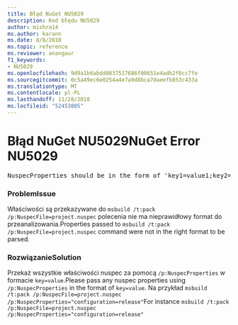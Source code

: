```yaml
---
title: Błąd NuGet NU5029
description: Kod błędu NU5029
author: mishra14
ms.author: karann
ms.date: 8/8/2018
ms.topic: reference
ms.reviewer: anangaur
f1_keywords:
- NU5029
ms.openlocfilehash: 9d9a1b6abdd0837517686f00651e4adb2f0cc7fe
ms.sourcegitcommit: 0c5a49ec6e0254a4e7a9d8bca7daeefb853c433a
ms.translationtype: MT
ms.contentlocale: pl-PL
ms.lasthandoff: 11/28/2018
ms.locfileid: "52453805"
---
```

# <a name="nuget-error-nu5029"></a><span data-ttu-id="47a0c-103">Błąd NuGet NU5029</span><span class="sxs-lookup"><span data-stu-id="47a0c-103">NuGet Error NU5029</span></span>
<pre>NuspecProperties should be in the form of 'key1=value1;key2=value2'.</pre>

### <a name="issue"></a><span data-ttu-id="47a0c-104">Problem</span><span class="sxs-lookup"><span data-stu-id="47a0c-104">Issue</span></span>

<span data-ttu-id="47a0c-105">Właściwości są przekazywane do `msbuild /t:pack /p:NuspecFile=project.nuspec` polecenia nie ma nieprawidłowy format do przeanalizowania.</span><span class="sxs-lookup"><span data-stu-id="47a0c-105">Properties passed to `msbuild /t:pack /p:NuspecFile=project.nuspec` command were not in the right format to be parsed.</span></span>


### <a name="solution"></a><span data-ttu-id="47a0c-106">Rozwiązanie</span><span class="sxs-lookup"><span data-stu-id="47a0c-106">Solution</span></span>

<span data-ttu-id="47a0c-107">Przekaż wszystkie właściwości nuspec za pomocą `/p:NuspecProperties` w formacie `key=value`.</span><span class="sxs-lookup"><span data-stu-id="47a0c-107">Please pass any nuspec properties using `/p:NuspecProperties` in the format of `key=value`.</span></span> <span data-ttu-id="47a0c-108">Na przykład `msbuild /t:pack /p:NuspecFile=project.nuspec /p:NuspecProperties="configuration=release"`</span><span class="sxs-lookup"><span data-stu-id="47a0c-108">For instance `msbuild /t:pack /p:NuspecFile=project.nuspec /p:NuspecProperties="configuration=release"`</span></span>

